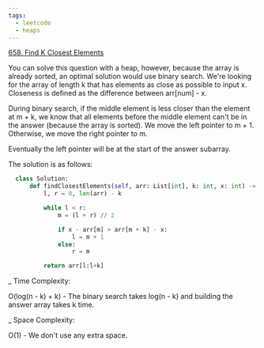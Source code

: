 ```yaml
---
tags:
  - leetcode
  - heaps
---
```


<a href="https://leetcode.com/problems/find-k-closest-elements/">658. Find K
Closest Elements</a>

You can solve this question with a heap, however, because the array is already
sorted, an optimal solution would use binary search. We're looking for the array
of length k that has elements as close as possible to input x. Closeness is
defined as the difference between arr[num] - x.

During binary search, if the middle element is less closer than the element at
m + k, we know that all elements before the middle element can't be in the
answer (because the array is sorted). We move the left pointer to m + 1.
Otherwise, we move the right pointer to m.

Eventually the left pointer will be at the start of the answer subarray.

The solution is as follows:

```python
  class Solution:
      def findClosestElements(self, arr: List[int], k: int, x: int) -> List[int]:
          l, r = 0, len(arr) - k

          while l < r:
              m = (l + r) // 2

              if x - arr[m] > arr[m + k] - x:
                  l = m + 1
              else:
                  r = m

          return arr[l:l+k]
```

\_ Time Complexity:

O(log(n - k) + k) - The binary search takes log(n - k) and building the answer
array takes k time.

\_ Space Complexity:

O(1) - We don't use any extra space.

